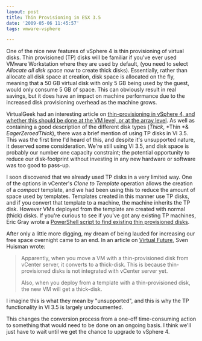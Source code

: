 ```yaml
---
layout: post
title: Thin Provisioning in ESX 3.5
date: '2009-05-06 11:45:57'
tags: vmware-vsphere

---
```



One of the nice new features of vSphere 4 is thin provisioning of virtual disks. Thin provisioned (TP) disks will be familiar if you've ever used VMware Workstation where they are used by default, (you need to select *Allocate all disk space now* to create thick disks). Essentially, rather than allocate all disk space at creation, disk space is allocated on the fly, meaning that a 50 GB virtual disk with only 5 GB being used by the guest, would only consume 5 GB of space. This can obviously result in real savings, but it does have an impact on machine performance due to the increased disk provisioning overhead as the machine grows.

VirtualGeek had an interesting article on [thin-provisioning in vSphere 4, and whether this should be done at the VM level, or at the array level](http://virtualgeek.typepad.com/virtual_geek/2009/04/thin-on-thin-where-should-you-do-thin-provisioning-vsphere-40-or-array-level.html). As well as containing a good description of the different disk types (*Thick*, *Thin *& *EagerZeroedThick*), there was a brief mention of using TP disks in VI 3.5. This was the first time I'd heard of this, and despite it's unsupported nature, it deserved some consideration. We're still using VI 3.5, and disk space is probably our number one capacity constraint; the potential opportunity to reduce our disk-footprint without investing in any new hardware or software was too good to pass-up.

I soon discovered that we already used TP disks in a very limited way. One of the options in vCenter's *Clone to Template* operation allows the creation of a *compact* template, and we had been using this to reduce the amount of space used by templates. Templates created in this manner use TP disks, and if you convert that template to a machine, the machine inherits the TP disk. However VMs deployed from the template are created with normal (thick) disks. If you're curious to see if you've got any existing TP machines, Eric Gray wrote a [PowerShell script to find existing thin provisioned disks](http://www.vcritical.com/2009/01/finding-thin-provisioned-virtual-disks-with-powershell/#more-514).

After only a little more digging, my dream of being lauded for increasing our free space overnight came to an end. In an article on [Virtual Future](http://virtualfuture.info/2008/12/vmware-esx-35-and-thinprovisioning/), Sven Huisman wrote:

> Apparently, when you move a VM with a thin-provisioned disk from vCenter server, it converts to a thick-disk. This is because thin-provisioned disks is not integrated with vCenter server yet.
> 
> Also, when you deploy from a template with a thin-provisioned disk, the new VM will get a thick-disk.

I imagine this is what they mean by "unsupported", and this is why the TP functionality in VI 3.5 is largely undocumented.

This changes the conversion process from a one-off time-consuming action to something that would need to be done on an ongoing basis. I think we'll just have to wait until we get the chance to upgrade to vSphere 4.